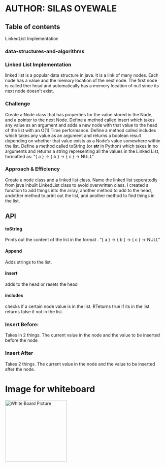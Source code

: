 # AUTHOR: SILAS OYEWALE
## Table of contents
LinkedList Implementation
### data-structures-and-algorithms

### Linked List Implementation
<!-- Short summary or background information -->
linked list is a popular data structure in java. It is a link of many nodes. Each node has a value and the memory location of the next node. The first node is called ther head and automatically has a memory location of null since its next node doesn't exist.

### Challenge
<!-- Description of the challenge -->
Create a Node class that has properties for the value stored in the Node, and a pointer to the next Node.
Define a method called insert which takes any value as an argument and adds a new node with that value to the head of the list with an O(1) Time performance.
Define a method called includes which takes any value as an argument and returns a boolean result depending on whether that value exists as a Node’s value somewhere within the list.
Define a method called toString (or __str__ in Python) which takes in no arguments and returns a string representing all the values in the Linked List, formatted as:
"{ a } -> { b } -> { c } -> NULL"
### Approach & Efficiency
<!-- What approach did you take? Why? What is the Big O space/time for this approach? -->
Create a node class and a linked list class. Name the linked list seperatedly from java inbuilt LinkedList class to avoid overwritten class. I created a function to add things into the array, another method to add to the head, andother method to print out the list, and another method to find things in the list. 
## API
<!-- Description of each method publicly available to your Linked List -->
#### toString
Prints out the content of the list in the format . "{ a } -> { b } -> { c } -> NULL"
#### Append
Adds strings to the list.
#### insert
adds to the head or resets the head
#### includes
checks if a certain node value is in the list. RTeturns true if its in the list returns false if not in the list.
### Insert Before: 
Takes in 2 things. The current value in the node and the value to be inserted before the node
### Insert After
Takes 2 things. The current value in the node and the value to be inserted after the node.

# Image for whiteboard
<img src="./resources/code-challenege-06.jpeg"
     alt="White Board Picture"
     style="width: 200px;" />

